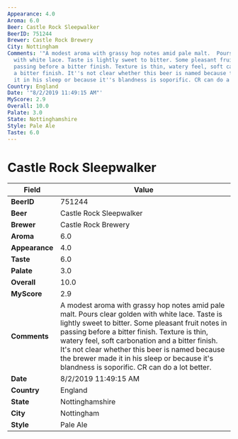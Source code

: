 ```yaml
---
Appearance: 4.0
Aroma: 6.0
Beer: Castle Rock Sleepwalker
BeerID: 751244
Brewer: Castle Rock Brewery
City: Nottingham
Comments: '"A modest aroma with grassy hop notes amid pale malt.  Pours clear golden
  with white lace. Taste is lightly sweet to bitter. Some pleasant fruit notes in
  passing before a bitter finish. Texture is thin, watery feel, soft carbonation and
  a bitter finish. It''s not clear whether this beer is named because the brewer made
  it in his sleep or because it''s blandness is soporific. CR can do a lot better."'
Country: England
Date: '"8/2/2019 11:49:15 AM"'
MyScore: 2.9
Overall: 10.0
Palate: 3.0
State: Nottinghamshire
Style: Pale Ale
Taste: 6.0
---
```


# Castle Rock Sleepwalker

| Field         | Value |
|---------------|-------|
| **BeerID** | 751244 |
| **Beer** | Castle Rock Sleepwalker |
| **Brewer** | Castle Rock Brewery |
| **Aroma** | 6.0 |
| **Appearance** | 4.0 |
| **Taste** | 6.0 |
| **Palate** | 3.0 |
| **Overall** | 10.0 |
| **MyScore** | 2.9 |
| **Comments** | A modest aroma with grassy hop notes amid pale malt.  Pours clear golden with white lace. Taste is lightly sweet to bitter. Some pleasant fruit notes in passing before a bitter finish. Texture is thin, watery feel, soft carbonation and a bitter finish. It's not clear whether this beer is named because the brewer made it in his sleep or because it's blandness is soporific. CR can do a lot better. |
| **Date** | 8/2/2019 11:49:15 AM |
| **Country** | England |
| **State** | Nottinghamshire |
| **City** | Nottingham |
| **Style** | Pale Ale |
